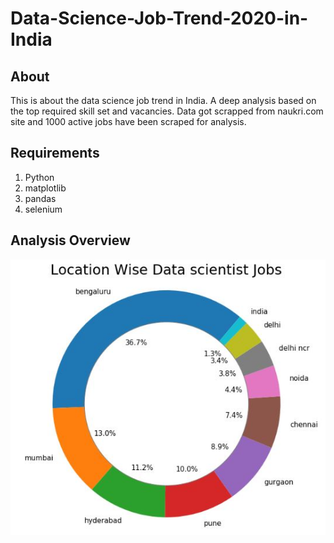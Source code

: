 # Data-Science-Job-Trend-2020-in-India
## About
This is about the data science job trend in India. A deep analysis based on the top required skill set and vacancies. Data got scrapped from naukri.com site and 
1000 active jobs have been scraped for analysis.

## Requirements
1. Python
2. matplotlib
3. pandas
4. selenium

## Analysis Overview
![](Images/Capture1.JPG)
